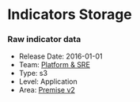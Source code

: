 # Indicators Storage
### Raw indicator data
* Release Date: 2016-01-01
* Team: [Platform & SRE](../teams/platform.md)
* Type: s3
* Level: Application
* Area: [Premise v2](../areas/v2.png)
